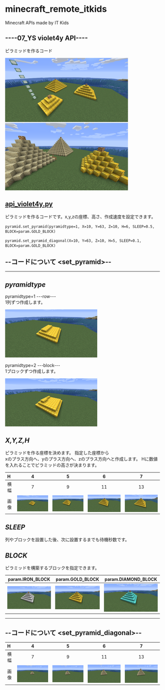 # minecraft_remote_itkids

Minecraft APIs made by IT Kids

## ----**07_YS violet4y API**----

ピラミッドを作るコード

[<img src="./images/api.png" width="400">](./images/api.png)[<img src="./images/diagonal-pyramids.png" width="400">](./images/diagonal-pyramids.png)


## [api_violet4y.py](api_violet4y.py)
ピラミッドを作るコードです。x,y,zの座標、高さ、作成速度を設定できます。

```
pyramid.set_pyramid(pyramidtype=1, X=10, Y=63, Z=10, H=6, SLEEP=0.5, BLOCK=param.GOLD_BLOCK)
```
```
pyramid.set_pyramid_diagonal(X=10, Y=63, Z=10, H=5, SLEEP=0.1, BLOCK=param.GOLD_BLOCK)
```

## --**コードについて** <set_pyramid>--
---

## *pyramidtype*

pyramidtype=1   ---row---  
1列ずつ作成します。

[<img src="./images/api_row.png" width="300">](./images/api_row.png)


pyramidtype=2  ---block---  
1ブロックずつ作成します。

[<img src="./images/api_block.png" width="300">](./images/api_block.png)

## *X,Y,Z,H*

ピラミッドを作る座標を決めます。
指定した座標から  
xのプラス方向へ、yのプラス方向へ、zのプラス方向へと作成します。
Hに数値を入れることでピラミッドの高さが決まります。

| H | 4 | 5 | 6 | 7 |
|:---|:---:|:---:|:---:|:---:|
|横幅|7|9|11|13|
|画像|[<img src="./images/pyramid-4height.png" width="300">](./images/pyramid-4height.png)|[<img src="./images/pyramid-5height.png" width="300">](./images/pyramid-5height.png)|[<img src="./images/pyramid-6height.png" width="300">](./images/pyramid-6height.png)|[<img src="./images/pyramid-7height.png" width="300">](./images/pyramid-7height.png)|

## *SLEEP*

列やブロックを設置した後、次に設置するまでも待機秒数です。

## *BLOCK*

ピラミッドを構築するブロックを指定できます。

|param.IRON_BLOCK|param.GOLD_BLOCK|param.DIAMOND_BLOCK|
|---|---|---|
|[<img src="./images/pyramid-iron.png" width="300">](./images/pyramid-iron.png)|[<img src="./images/pyramid-gold.png" width="300">](./images/pyramid-gold.png)|[<img src="./images/pyramid-diamond.png" width="300">](./images/pyramid-diamond.png)|

---
## --**コードについて** <set_pyramid_diagonal>--

| H | 4 | 5 | 6 | 7 |
|:---|:---:|:---:|:---:|:---:|
|横幅|7|9|11|13|
|画像|[<img src="./images/dia-4hei.png" width="300">](./images/dia-4hei.png)|[<img src="./images/dia-5hei.png" width="300">](./images/dia-5hei.png)|[<img src="./images/dia-6hei.png" width="300">](./images/dia-6hei.png)|[<img src="./images/dia-7hei.png" width="300">](./images/dia-7hei.png)|